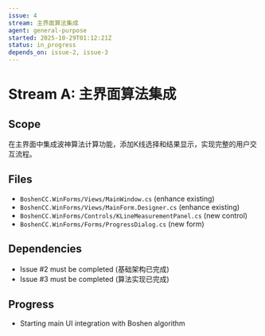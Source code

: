 ```yaml
---
issue: 4
stream: 主界面算法集成
agent: general-purpose
started: 2025-10-29T01:12:21Z
status: in_progress
depends_on: issue-2, issue-3
---
```


# Stream A: 主界面算法集成

## Scope
在主界面中集成波神算法计算功能，添加K线选择和结果显示，实现完整的用户交互流程。

## Files
- `BoshenCC.WinForms/Views/MainWindow.cs` (enhance existing)
- `BoshenCC.WinForms/Views/MainForm.Designer.cs` (enhance existing)
- `BoshenCC.WinForms/Controls/KLineMeasurementPanel.cs` (new control)
- `BoshenCC.WinForms/Forms/ProgressDialog.cs` (new form)

## Dependencies
- Issue #2 must be completed (基础架构已完成)
- Issue #3 must be completed (算法实现已完成)

## Progress
- Starting main UI integration with Boshen algorithm